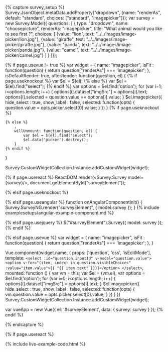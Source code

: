 <script src="https://cdnjs.cloudflare.com/ajax/libs/image-picker/0.3.0/image-picker.js"></script>
<link rel="stylesheet" href="https://cdnjs.cloudflare.com/ajax/libs/image-picker/0.3.0/image-picker.css" />


{% capture survey_setup %}
Survey.JsonObject.metaData.addProperty("dropdown", {name: "renderAs", default: "standard", choices: ["standard", "imagepicker"]});
var survey = new Survey.Model({ questions: [
 { type: "dropdown", name: "choosepicture", renderAs: "imagepicker", title: "What animal would you like to see first ?", 
     choices: [
        {value: "lion", text: "../../images/image-picker/lion.jpg"},
        {value: "giraffe", text: "../../images/image-picker/giraffe.jpg"},
        {value: "panda", text: "../../images/image-picker/panda.jpg"},
        {value: "camel", text: "../../images/image-picker/camel.jpg"}
     ]
  }
]});

{% if page.usevue != true %}
var widget = {
    name: "imagepicker",
    isFit : function(question) { return question["renderAs"] === 'imagepicker'; },
    isDefaultRender: true,
    afterRender: function(question, el) {
{% if page.useknockout %}
        var $el = $(el);
{% else %}
        var $el = $(el).find("select");
{% endif %}
        var options = $el.find('option');
        for (var i=1; i<options.length; i++) {
            options[i].dataset["imgSrc"] = options[i].text;
            options[i].selected = question.value == options[i].value;
        }
        $el.imagepicker({
            hide_select : true,
            show_label  : false,
            selected: function(opts) {
                question.value = opts.picker.select[0].value;
            }
        })
    }
    {% if page.useknockout %}

    {% else %}
        ,
        willUnmount: function(question, el) {
            var $el = $(el).find("select");
            $el.data('picker').destroy();
        } 
    {% endif %}
}

Survey.CustomWidgetCollection.Instance.addCustomWidget(widget);

{% if page.usereact %}
ReactDOM.render(<Survey.Survey model={survey}/>, document.getElementById("surveyElement"));

{% elsif page.useknockout %}

{% elsif page.useangular %}
function onAngularComponentInit() {
    Survey.SurveyNG.render("surveyElement", {
        model:survey
    });
}
{% include examplesetups/angular-example-component.md %}

{% elsif page.usejquery %}
$("#surveyElement").Survey({
    model: survey
});
{% endif %}

{% elsif page.usevue %}
var widget = {
    name: "imagepicker",
    isFit : function(question) { return question["renderAs"] === 'imagepicker'; },
}

Vue.component(widget.name, {
    props: ['question', 'css', 'isEditMode'],
    template: `
      <select :id="question.inputId" v-model="question.value">
          <option v-for="(item, index) in question.visibleChoices" :value="item.value">{{ "{{ item.text" }}}}</option>
      </select>
    `,
    mounted: function () {
        var vm = this;
        var $el = $(vm.$el);
        var options = $el.find('option');
        for (var i=0; i<options.length; i++) {
            options[i].dataset["imgSrc"] = options[i].text;
        }
        $el.imagepicker({
            hide_select : true,
            show_label  : false,
            selected: function(opts) {
                vm.question.value = opts.picker.select[0].value;
            }
        })
    }
})
Survey.CustomWidgetCollection.Instance.addCustomWidget(widget);

var vueApp = new Vue({ el: '#surveyElement', data: { survey: survey } });
{% endif %}

{% endcapture %}

{% if page.usereact %}
<script type="text/babel">
{% else %}
<script>
{% endif %}
window.surveyForceUpdate = function() {
    document.getElementById("surveyElement").innerHTML = "";
{% if page.useknockout %}
    survey.render();
{% elsif page.usereact %}
    ReactDOM.render(<Survey.Survey model={survey}/>, document.getElementById("surveyElement"));
{% elsif page.usejquery %}
    $("#surveyElement").Survey({ model: survey });
{% elsif page.useangular %}
    document.querySelector("ng-app").innerHTML = "";
    ng.platformBrowserDynamic.bootstrap(HelloApp);
{% elsif page.usevue %}
    document.getElementById("surveyElement").innerHTML = "<survey :survey='survey'/>";
    vueApp.$destroy();
    vueApp = new Vue({ el: '#surveyElement', data: { survey: survey } });
{% endif %}
}
</script>

{% include live-example-code.html %}